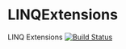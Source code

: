 LINQExtensions
==============

LINQ Extensions
[![Build Status](https://travis-ci.org/StanislavRadkov/LINQExtensions)](https://api.travis-ci.org/StanislavRadkov/LINQExtensions.svg?branch=master)